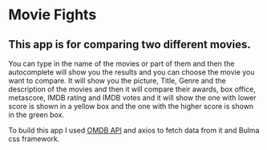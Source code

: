 <h1>Movie Fights</h1>
<h2>This app is for comparing two different movies.</h2>
<p>You can type in the name of the movies or part of them and then the autocomplete will show you the results and you can choose the movie you want to compare.
It will show you the picture, Title, Genre and the description of the movies and then it will compare their awards, box office, metascore, IMDB rating and IMDB votes and it will show the one with lower score is shown in a yellow box and the one with the higher score is shown in the green box.</p>
<p>To build this app I used <a href="https://www.omdbapi.com">OMDB API<a> and axios to fetch data from it and Bulma css framework.</p>
